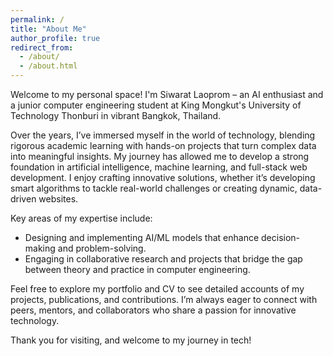 ```yaml
---
permalink: /
title: "About Me"
author_profile: true
redirect_from: 
  - /about/
  - /about.html
---
```

Welcome to my personal space! I'm Siwarat Laoprom – an AI enthusiast and a junior computer engineering student at King Mongkut's University of Technology Thonburi in vibrant Bangkok, Thailand.

Over the years, I’ve immersed myself in the world of technology, blending rigorous academic learning with hands-on projects that turn complex data into meaningful insights. My journey has allowed me to develop a strong foundation in artificial intelligence, machine learning, and full-stack web development. I enjoy crafting innovative solutions, whether it’s developing smart algorithms to tackle real-world challenges or creating dynamic, data-driven websites.

Key areas of my expertise include:
- Designing and implementing AI/ML models that enhance decision-making and problem-solving.
- Engaging in collaborative research and projects that bridge the gap between theory and practice in computer engineering.

Feel free to explore my portfolio and CV to see detailed accounts of my projects, publications, and contributions. I’m always eager to connect with peers, mentors, and collaborators who share a passion for innovative technology.

Thank you for visiting, and welcome to my journey in tech!
